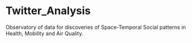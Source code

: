 # Twitter_Analysis
Observatory of data for discoveries of Space-Temporal Social patterns in Health, Mobility and Air Quality.
